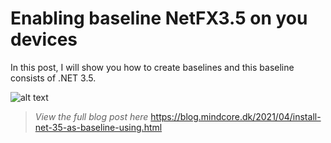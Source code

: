 # Enabling baseline NetFX3.5 on you devices
In this post, I will show you how to create baselines and this baseline consists of .NET 3.5. 

![alt text](https://github.com/mmelkersen/EndpointManager/blob/09c2f26940a0946f878e6024aef36ed043fc5525/Microsoft%20.NET%20Framework/NetFX.gif)

> *View the full blog post here*
https://blog.mindcore.dk/2021/04/install-net-35-as-baseline-using.html

